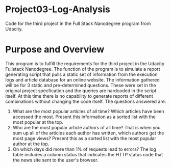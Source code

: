 # Project03-Log-Analysis
Code for the third project in the Full Stack Nanodegree program from Udacity.

# Purpose and Overview

This program is to fulfill the requirements for the third project in the Udacity Fullstack Nanodegree.
The function of the program is to simulate a report generating script that pulls a static set of information from the execution logs and article database for an online website.
The information gathered will be for 3 static and pre-determined questions. These were set in the original project specfication and the queries are hardcoded in the script itself. At this time there is no capability to generate reports of different combinations without changing the code itself.
The questions answered are:
1. What are the most popular articles of all time? Which articles have been accessed the most. Present this information as a sorted list with the most popular at the top.
2. Who are the most popular article authors of all time? That is when you sum up all of the articles each author has written, which authors get the most page views? Present this as a sorted list with the most popular author at the top.
3. On which days did more than 1% of requests lead to errors? The log table includes a column status that indicates the HTTP status code that the news site sent to the user's browser.
